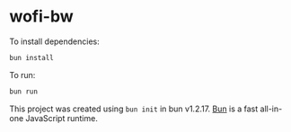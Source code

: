 # wofi-bw

To install dependencies:

```bash
bun install
```

To run:

```bash
bun run 
```

This project was created using `bun init` in bun v1.2.17. [Bun](https://bun.sh) is a fast all-in-one JavaScript runtime.
